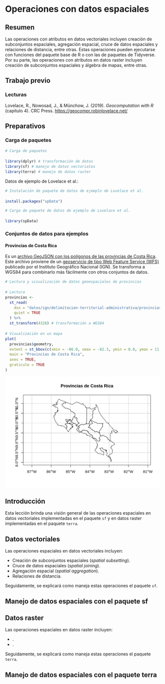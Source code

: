 # Operaciones con datos espaciales

## Resumen
Las operaciones con atributos en datos vectoriales incluyen creación de subconjuntos espaciales, agregación espacial, cruce de datos espaciales y relaciones de distancia, entre otras. Estas operaciones pueden ejecutarse con funciones del paquete base de R o con las de paquetes de Tidyverse. Por su parte, las operaciones con atributos en datos raster incluyen creación de subconjuntos espaciales y álgebra de mapas, entre otras.

## Trabajo previo

### Lecturas
Lovelace, R., Nowosad, J., & Münchow, J. (2019). *Geocomputation with R* (capítulo 4). CRC Press. https://geocompr.robinlovelace.net/

## Preparativos

### Carga de paquetes


```r
# Carga de paquetes

library(dplyr) # transformación de datos
library(sf) # manejo de datos vectoriales
library(terra) # manejo de datos raster
```

Datos de ejemplo de Lovelace et al.:


```r
# Instalación de paquete de datos de ejemplo de Lovelace et al.

install.packages("spData")
```


```r
# Carga de paquete de datos de ejemplo de Lovelace et al.

library(spData)
```

### Conjuntos de datos para ejemplos

#### Provincias de Costa Rica
Es un [archivo GeoJSON con los polígonos de las provincias de Costa Rica](datos/ign/delimitacion-territorial-administrativa/provincias.geojson). Este archivo proviene de un [geoservicio de tipo Web Feature Service (WFS)](http://geos.snitcr.go.cr/be/IGN_5/wfs) publicado por el Instituto Geográfico Nacional (IGN). Se transforma a WGS84 para combinarlo más fácilmente con otros conjuntos de datos.


```r
# Lectura y visualización de datos geoespaciales de provincias

# Lectura
provincias <-
  st_read(
    dsn = "datos/ign/delimitacion-territorial-administrativa/provincias.geojson",
    quiet = TRUE
  ) %>%
  st_transform(4326) # transformación a WGS84

# Visualización en un mapa
plot(
  provincias$geometry,
  extent = st_bbox(c(xmin = -86.0, xmax = -82.3, ymin = 8.0, ymax = 11.3)),
  main = "Provincias de Costa Rica",
  axes = TRUE,
  graticule = TRUE
)
```

<img src="15-operaciones-datos-espaciales_files/figure-html/carga-datos-provincias-1.png" width="672" />


## Introducción
Esta lección brinda una visión general de las operaciones espaciales en datos vectoriales implementadas en el paquete `sf` y en datos raster implementadas en el paquete `terra`.

## Datos vectoriales
Las operaciones espaciales en datos vectoriales incluyen:

- Creación de subconjuntos espaciales (*spatial subsetting*).  
- Cruce de datos espaciales (*spatial joining*).
- Agregación espacial (*spatial aggregation*).
- Relaciones de distancia. 

Seguidamente, se explicará como maneja estas operaciones el paquete `sf`.

## Manejo de datos espaciales con el paquete sf

## Datos raster
Las operaciones espaciales en datos raster incluyen:

- .  
- .  

Seguidamente, se explicará como maneja estas operaciones el paquete `terra`.

## Manejo de datos espaciales con el paquete terra
